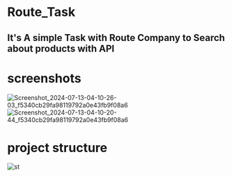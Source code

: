 # Route_Task

## It's A simple Task with Route Company to Search about products with API  

# screenshots
![Screenshot_2024-07-13-04-10-26-03_f5340cb29fa98119792a0e43fb9f08a6](https://github.com/user-attachments/assets/5414e833-b4c6-4178-8b96-2d701931c08c)
![Screenshot_2024-07-13-04-10-20-44_f5340cb29fa98119792a0e43fb9f08a6](https://github.com/user-attachments/assets/077a9831-1fa0-4e15-8dbd-0755b53fdf64)
# project structure
![st](https://github.com/user-attachments/assets/440705d6-afe4-4b23-b6b0-3dd7ff13ba39)





